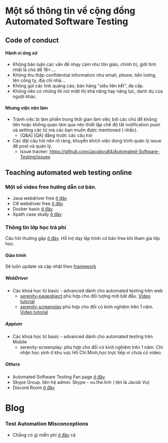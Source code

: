 # Một số thông tin về cộng đồng Automated Software Testing
## Code of conduct
#### Hành vi ứng xử 
- Không bàn luận các vấn đề nhạy cảm như tôn giáo, chính trị, giới tính nhất là chủ đề 18+....
- Không thu thập confidential information như email, phone, tiền lương, tên công ty, địa chỉ nhà...
- Không gửi các link quảng cáo, bán hàng "siêu liên kết", đa cấp.
- Không nên có những lời nói miệt thị khả năng hay năng lực, danh dự của người khác. 

#### Nhưng việc nên làm 
- Tránh việc bị làm phiền trong thời gian làm việc bởi các chủ đề không liên hoặc không quan tâm  qua nên thiết lập chế độ tắt notification push và setting các từ mà các bạn muốn được mentioned ( nhắc). 
  * [Q&A] [QA] đằng trước các câu hỏi
- Các đặt câu hỏi nên rõ ràng, khuyến khích việc dùng trình quản lý issue để post và quản lý. 
  * Issue tracker: https://github.com/Jacobvu84/Automated-Software-Testing/issues
  
## Teaching automated web testing online

### Một số video free hướng dẫn cơ bản.
- Java webdriver free [ở đây](https://github.com/Jacobvu84/Automated-Software-Testing/issues?q=is%3Aopen+is%3Aissue+label%3A%22selenium+webdriver%22)
- C# webdriver free [ở đây](https://www.youtube.com/playlist?list=PLpTCO0Fa9GR1vOx_-YInGAPi8RZqpXFjZ)
- Docker basic [ở đây](https://www.youtube.com/playlist?list=PLpTCO0Fa9GR24nAWmrYR4qt43oDwWS-Qi)
- Xpath case study [ở đây](https://www.youtube.com/playlist?list=PLpTCO0Fa9GR3QfiFocwoj0Gvu-o16YBDa)

### Thông tin lớp học trả phí 

Câu hỏi thường gặp [ở đây](https://github.com/Jacobvu84/serenity-screenplay-junit-webdriver/wiki/Câu-hỏi-thường-gặp). Hỗ trợ dạy lập trình cơ bản free khi tham gia lớp học.

#### Giáo trình 
Sẽ luôn update và cập nhật theo [framework](https://github.com/serenity-bdd/serenity-core)

##### WebDriver  
- Các khoá học từ basic - advanced dành cho automated testing trên web  
	* [serenity-pageobject](https://github.com/Jacobvu84/serenity-pageobject-junit-webdriver/issues) phù hợp cho đối tượng mới bắt đầu. [Video tutorial](https://www.youtube.com/watch?v=yUXdDXBbRRI&list=PLpTCO0Fa9GR38qJ-AtT0EWJf5mDP7CXwJ&index=1)
  * [serenity-screenplay](https://github.com/Jacobvu84/serenity-screenplay-junit-webdriver/issues) phù hợp cho đối có kinh nghiệm trên 1 năm. [Video tutorial](https://www.youtube.com/playlist?list=PLpTCO0Fa9GR1Wq7BW_MpR9ttm3Fl0s2Ik)
  
##### Appium   
- Các khoá học từ basic - advanced dành cho automated testing trên Mobile   
  * serenity-screenplay:  phù hợp cho đối có kinh nghiệm trên 1 năm. Chỉ nhận học sinh ở khu vực Hồ Chí Minh,học trực tiếp vì chưa có video.

##### Others
- Automated Software Testing Fan page [ở đây](https://www.facebook.com/selenium.vietnam)
- Skype Group. liên hệ admin: Skype - vu.the.linh ( tên là Jacob Vu) 
- Discord Room [ở đây](https://discord.gg/3Dc9m4d)

# Blog
### Test Automation Misconceptions
- Chẳng có gì miễn phí [ở đây](https://github.com/Jacobvu84/serenity-screenplay-junit-webdriver/wiki) cả
